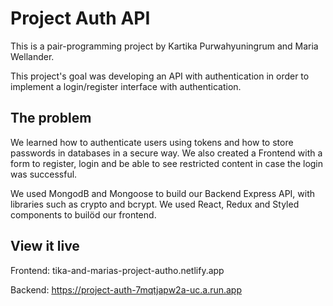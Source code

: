 # Project Auth API

This is a pair-programming project by Kartika Purwahyuningrum and Maria Wellander.
	
This project's goal was developing an API with authentication in order to implement a login/register interface with authentication.

## The problem

We learned how to authenticate users using tokens and how to store passwords in databases in a secure way. We also created a Frontend with a form to register, login and be able to see restricted content in case the login was successful.
	
We used MongodB and Mongoose to build our Backend Express API, with libraries such as crypto and bcrypt. We used React, Redux and Styled components to builöd our frontend.

## View it live

Frontend: tika-and-marias-project-autho.netlify.app

Backend: https://project-auth-7mqtjapw2a-uc.a.run.app